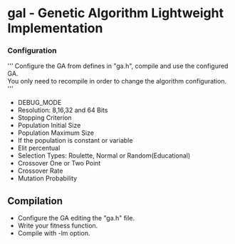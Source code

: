# gal - Genetic Algorithm Lightweight Implementation

### Configuration
'''
Configure the GA from defines in "ga.h", compile and use the configured GA.   
You only need to recompile in order to change the algorithm configuration.  
'''
* DEBUG_MODE  
* Resolution: 8,16,32 and 64 Bits  
* Stopping Criterion  
* Population Initial Size     
* Population Maximum Size
* If the population is constant or variable  
* Elit percentual  
* Selection Types: Roulette, Normal or Random(Educational)  
* Crossover One or Two Point  
* Crossover Rate  
* Mutation Probability  

## Compilation  
* Configure the GA editing the "ga.h" file.  
* Write your fitness function.  
* Compile with -lm option.  

 
